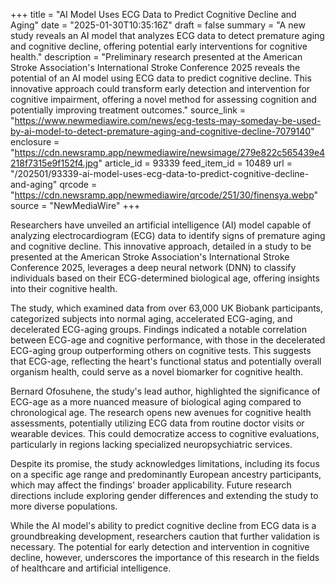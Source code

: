 +++
title = "AI Model Uses ECG Data to Predict Cognitive Decline and Aging"
date = "2025-01-30T10:35:16Z"
draft = false
summary = "A new study reveals an AI model that analyzes ECG data to detect premature aging and cognitive decline, offering potential early interventions for cognitive health."
description = "Preliminary research presented at the American Stroke Association's International Stroke Conference 2025 reveals the potential of an AI model using ECG data to predict cognitive decline. This innovative approach could transform early detection and intervention for cognitive impairment, offering a novel method for assessing cognition and potentially improving treatment outcomes."
source_link = "https://www.newmediawire.com/news/ecg-tests-may-someday-be-used-by-ai-model-to-detect-premature-aging-and-cognitive-decline-7079140"
enclosure = "https://cdn.newsramp.app/newmediawire/newsimage/279e822c565439e4218f7315e9f152f4.jpg"
article_id = 93339
feed_item_id = 10489
url = "/202501/93339-ai-model-uses-ecg-data-to-predict-cognitive-decline-and-aging"
qrcode = "https://cdn.newsramp.app/newmediawire/qrcode/251/30/finensya.webp"
source = "NewMediaWire"
+++

<p>Researchers have unveiled an artificial intelligence (AI) model capable of analyzing electrocardiogram (ECG) data to identify signs of premature aging and cognitive decline. This innovative approach, detailed in a study to be presented at the American Stroke Association's International Stroke Conference 2025, leverages a deep neural network (DNN) to classify individuals based on their ECG-determined biological age, offering insights into their cognitive health.</p><p>The study, which examined data from over 63,000 UK Biobank participants, categorized subjects into normal aging, accelerated ECG-aging, and decelerated ECG-aging groups. Findings indicated a notable correlation between ECG-age and cognitive performance, with those in the decelerated ECG-aging group outperforming others on cognitive tests. This suggests that ECG-age, reflecting the heart's functional status and potentially overall organism health, could serve as a novel biomarker for cognitive health.</p><p>Bernard Ofosuhene, the study's lead author, highlighted the significance of ECG-age as a more nuanced measure of biological aging compared to chronological age. The research opens new avenues for cognitive health assessments, potentially utilizing ECG data from routine doctor visits or wearable devices. This could democratize access to cognitive evaluations, particularly in regions lacking specialized neuropsychiatric services.</p><p>Despite its promise, the study acknowledges limitations, including its focus on a specific age range and predominantly European ancestry participants, which may affect the findings' broader applicability. Future research directions include exploring gender differences and extending the study to more diverse populations.</p><p>While the AI model's ability to predict cognitive decline from ECG data is a groundbreaking development, researchers caution that further validation is necessary. The potential for early detection and intervention in cognitive decline, however, underscores the importance of this research in the fields of healthcare and artificial intelligence.</p>